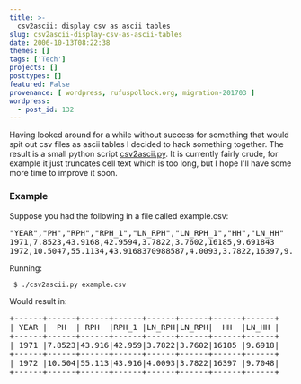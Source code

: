 ```yaml
---
title: >-
  csv2ascii: display csv as ascii tables
slug: csv2ascii-display-csv-as-ascii-tables
date: 2006-10-13T08:22:38
themes: []
tags: ['Tech']
projects: []
posttypes: []
featured: False
provenance: [ wordpress, rufuspollock.org, migration-201703 ]
wordpress:
  - post_id: 132
---
```


Having looked around for a while without success for something that would spit out csv files as ascii tables I decided to hack something together. The result is a small python script [csv2ascii.py][]. It is currently fairly crude, for example it just truncates cell text which is too long, but I hope I'll have some more time to improve it soon.

[csv2ascii.py]:http://www.rufuspollock.org/code/bin/csv2ascii.py

### Example

Suppose you had the following in a file called example.csv:

<pre>
"YEAR","PH","RPH","RPH_1","LN_RPH","LN_RPH_1","HH","LN_HH"
1971,7.8523,43.9168,42.9594,3.7822,3.7602,16185,9.691843   
1972,10.5047,55.1134,43.9168370988587,4.0093,3.7822,16397,9.704855
</pre>

Running:

     $ ./csv2ascii.py example.csv

Would result in:

<pre>
+------+------+------+------+------+------+------+------+
| YEAR |  PH  | RPH  |RPH_1 |LN_RPH|LN_RPH|  HH  |LN_HH |
+------+------+------+------+------+------+------+------+
| 1971 |7.8523|43.916|42.959|3.7822|3.7602|16185 |9.6918|
+------+------+------+------+------+------+------+------+
| 1972 |10.504|55.113|43.916|4.0093|3.7822|16397 |9.7048|
+------+------+------+------+------+------+------+------+
</pre>

